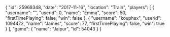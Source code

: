 {
  "id": 25968348,
  "date": "2017-11-16",
  "location": "Train",
  "players": [
    {
      "username": "",
      "userid": 0,
      "name": "Emma",
      "score": 50,
      "firstTimePlaying": false,
      "win": false
    },
    {
      "username": "kouphax",
      "userid": 1094472,
      "name": "James",
      "score": 77,
      "firstTimePlaying": false,
      "win": true
    }
  ],
  "game": {
    "name": "Jaipur",
    "id": 54043
  }
}
